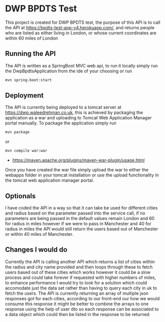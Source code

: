 # DWP BPDTS Test
This project is created for DWP BPDTS test, the purpose of this API is to call the API at https://bpdts-test-app-v4.herokuapp.com/, and returns people who are listed as either living in London, or whose current coordinates are within 60 miles of London
## Running the API
The API is written as a SpringBoot MVC web api, to run it locally simply run the DwpBpdtsApplication from the ide of your choosing or run 
```bash
mvn spring-boot:start
```
## Deployment
The API is currently being deployed to a tomcat server at https://dwp.waleedrehman.co.uk, this is achieved by packaging the application as a war and uploading to Tomcat Web Application Manager portal manually.
To package the application simply run
```bash
mvn package
```
or 
```bash
mvn compile war:war
```
- https://maven.apache.org/plugins/maven-war-plugin/usage.html

Once you have created the war file simply upload the war to either the webapps folder in your tomcat installation or use the upload functionality in the tomcat web application manager portal.
## Optionals
I have coded the API in a way so that it can take be used for different cities and radius based on the parameter passed into the service call, if no parameters are being passed in the default values remain London and 60 for radius in miles however if we were to pass in Manchester and 40 for radius in miles the API would still return the users based out of Manchester or within 40 miles of Manchester.
## Changes I would do
Currently the API is calling another API which returns a list of cities within the radius and city name provided and then loops through these to fetch users based out of these cities which works however it could be a slow process and could take forever if requested with higher numbers of miles, to enhance performance I would try to look for a solution which could accomodate just the data set rather than having to query each city in uk to fetch the users.
The API is currently returning an array of multiple json responses got for each cities, according to our front-end our how we would consume this response it might be better to combine the arrays to one response using the help of user dto so each response can be associated to a data object which could then be listed in the response to be returned
